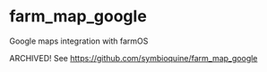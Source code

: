 # farm_map_google
Google maps integration with farmOS

ARCHIVED! See https://github.com/symbioquine/farm_map_google
